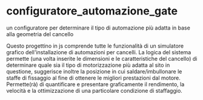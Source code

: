 # configuratore_automazione_gate
un configuratore per determinare il tipo di automazione più adatta in base alla geometria del cancello

Questo progettino in js comprende tutte le funzionalità di un simulatore grafico dell'installazione di automazioni per cancelli. 
La logica del sistema permette (una volta inserite le dimensioni e le caratteristiche del cancello) di determinare quale sia il tipo di motorizzazione più adatta al sito in questione, suggerisce inoltre la posizione in cui saldare/imbullonare le staffe di fissaggio al fine di ottenere le migliori prestazioni dal motore. Permette(rà) di quantificare e presentare graficamente il rendimento, la velocità e la ottimizzazione di una particolare condizione di staffaggio.
